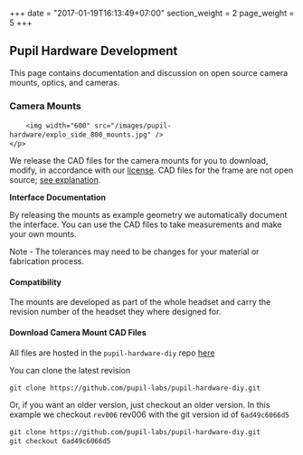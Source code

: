 +++
date = "2017-01-19T16:13:49+07:00"
section_weight = 2
page_weight = 5
+++

## Pupil Hardware Development

This page contains documentation and discussion on open source camera mounts, optics, and cameras. 

### Camera Mounts

> <p align="center">
		<img width="600" src="/images/pupil-hardware/explo_side_800_mounts.jpg" />
	</p>

We release the CAD files for the camera mounts for you to download, modify, in accordance with our [license](#license).  CAD files for the frame are not open source; [see explanation](#hardware). 

**Interface Documentation**

By releasing the mounts as example geometry we automatically document the interface. You can use the CAD files to take measurements and make your own mounts. 

<aside class="notice">
Note - The tolerances may need to be changes for your material or fabrication process.
</aside>

#### Compatibility
The mounts are developed as part of the whole headset and carry the revision number of the headset they where designed for.

#### Download Camera Mount CAD Files
All files are hosted in the `pupil-hardware-diy` repo [here](https://github.com/pupil-labs/pupil-hardware-diy)

You can clone the latest revision

```
git clone https://github.com/pupil-labs/pupil-hardware-diy.git
```

Or, if you want an older version, just checkout an older version.  In this example we checkout `rev006` rev006 with the git version id of `6ad49c6066d5`

```
git clone https://github.com/pupil-labs/pupil-hardware-diy.git 
git checkout 6ad49c6066d5
```  